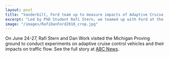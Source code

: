 ```yaml
---
layout: post
title: "Vanderbilt, Ford team up to measure impacts of Adaptive Cruise Control on traffic"
excerpt: "Led by PhD Student Rafi Stern, we teamed up with Ford at the Michigan Proving Ground teo test 36 adaptive cruise control vehicles."
image: "/images/RafiDanFord2018_crop.jpg"
---
```


On June 24-27, Rafi Stern and Dan Work visited the Michigan Proving ground to conduct experiments on adaptive cruise control vehicles and their impacts on traffic flow. See the full story at [ABC News](https://abcnews.go.com/US/ford-tech-prevent-phantom-traffic-jams/story?id=56189372).
